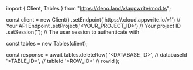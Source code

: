 import { Client, Tables } from "https://deno.land/x/appwrite/mod.ts";

const client = new Client()
    .setEndpoint('https://<REGION>.cloud.appwrite.io/v1') // Your API Endpoint
    .setProject('<YOUR_PROJECT_ID>') // Your project ID
    .setSession(''); // The user session to authenticate with

const tables = new Tables(client);

const response = await tables.deleteRow(
    '<DATABASE_ID>', // databaseId
    '<TABLE_ID>', // tableId
    '<ROW_ID>' // rowId
);
